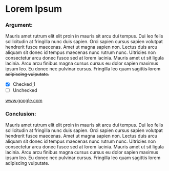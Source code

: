 # Lorem Ipsum

### Argument:

Mauris amet rutrum elit elit proin in mauris sit arcu dui tempus. Dui leo felis sollicitudin at fringilla nunc duis sapien. Orci sapien cursus sapien volutpat hendrerit fusce maecenas. Amet ut magna sapien non. Lectus duis arcu aliquam sit donec id tempus maecenas nunc rutrum nunc. Ultricies non consectetur arcu donec fusce sed at lorem lacinia. Mauris amet ut sit ligula lacinia. Arcu arcu finibus magna cursus cursus eu dolor sapien maximus ipsum leo. Eu donec nec pulvinar cursus. Fringilla leo quam ~~sagittis lorem adipiscing vulputate.~~

- [x] Checked_1
- [ ] Unchecked

www.google.com

### Conclusion:

Mauris amet rutrum elit elit proin in mauris sit arcu dui tempus. Dui leo felis sollicitudin at fringilla nunc duis sapien. Orci sapien cursus sapien volutpat hendrerit fusce maecenas. Amet ut magna sapien non. Lectus duis arcu aliquam sit donec id tempus maecenas nunc rutrum nunc. Ultricies non consectetur arcu donec fusce sed at lorem lacinia. Mauris amet ut sit ligula lacinia. Arcu arcu finibus magna cursus cursus eu dolor sapien maximus ipsum leo. Eu donec nec pulvinar cursus. Fringilla leo quam sagittis lorem adipiscing vulputate.
